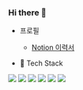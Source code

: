 ### Hi there 🍍

- 프로필
  - [Notion 이력서](https://www.notion.so/695033c4026c4b9f90c58256cf179e0b)

- 🧷 Tech Stack

<img src="https://img.shields.io/badge/TypeScript-007EE5?style=flat-square&logo=TypeScript&logoColor=white"/></a>
<img src="https://img.shields.io/badge/JavaScript-F7DF1E?style=flat-square&logo=JavaScript&logoColor=white"/></a>
<img src="https://img.shields.io/badge/Java-B92B27?style=flat-square&logo=Java&logoColor=white"/></a>
<img src="https://img.shields.io/badge/Spring-47A248?style=flat-square&logo=Spring&logoColor=white"/></a>
<img src="https://img.shields.io/badge/SpringBoot-47A248?style=flat-square&logo=SpringBoot&logoColor=white"/></a>
<img src="https://img.shields.io/badge/MySQL-4479A1?style=flat-square&logo=MySQL&logoColor=white"/></a>
<!-- <img src="https://img.shields.io/badge/React-00D8FF?style=flat-square&logo=React&logoColor=white"/></a> -->


<!-- - Things to study
  - data structure
  - sort algorithm
  - SOLID principle
  - Design pattern
  - Socket comm. programming
  - Docker
  - K8s
  - AWS EC2 / lambda / Machine Learning -->

<!--
**hotpineapple/hotpineapple** is a ✨ _special_ ✨ repository because its `README.md` (this file) appears on your GitHub profile.

Here are some ideas to get you started:

- 👯 I’m looking to collaborate on ...
- 🤔 I’m looking for help with ...
- 💬 Ask me about ...
- 📫 How to reach me: ...
- 😄 Pronouns: ...
- ⚡ Fun fact: ...
-->
